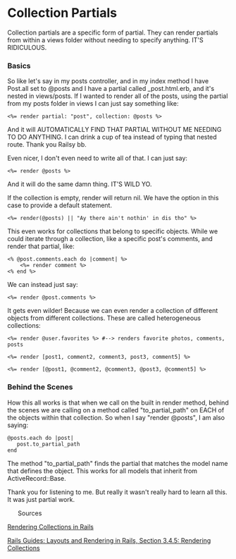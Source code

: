 <h1>Collection Partials</h1>

<p>Collection partials are a specific form of partial. They can render partials from within a views folder without needing to specify anything. IT'S RIDICULOUS.</p>

<h3>Basics</h3>

<p>So like let's say in my posts controller, and in my index method I have Post.all set to @posts and I have a partial called _post.html.erb, and it's nested in views/posts. If I wanted to render all of the posts, using the partial from my posts folder in views I can just say something like:</p>


	 
	<%= render partial: "post", collection: @posts %>

	

<p>And it will AUTOMATICALLY FIND THAT PARTIAL WITHOUT ME NEEDING TO DO ANYTHING. I can drink a cup of tea instead of typing that nested route. Thank you Railsy bb.</p>

<p>Even nicer, I don't even need to write all of that. I can just say:</p>


	 
	<%= render @posts %>

	

<p>And it will do the same damn thing. IT'S WILD YO.</p>

<p>If the collection is empty, render will return nil. We have the option in this case to provide a default statement.</p>

	<%= render(@posts) || "Ay there ain't nothin' in dis tho" %>
	
<p>This even works for collections that belong to specific objects. While we could iterate through a collection, like a specific post's comments, and render that partial, like:</p>


	
	<% @post.comments.each do |comment| %>
  		<%= render comment %>
	<% end %>

	
 	
<p>We can instead just say:</p>

	

 	<%= render @post.comments %>

  	

<p>It gets even wilder! Because we can even render a collection of different objects from different collections. These are called heterogeneous collections:</p>

	
 	<%= render @user.favorites %> #--> renders favorite photos, comments, posts

 	<%= render [post1, comment2, comment3, post3, comment5] %>

 	<%= render [@post1, @comment2, @comment3, @post3, @comment5] %>
	
<h3>Behind the Scenes</h3>

<p>How this all works is that when we call on the built in render method, behind the scenes we are calling on a method called "to_partial_path" on EACH of the objects within that collection. So when I say "render @posts", I am also saying:</p>


	
 	@posts.each do |post|
 	   post.to_partial_path
 	end

 	

<p>The method "to_partial_path" finds the partial that matches the model name that defines the object. This works for all models that inherit from ActiveRecord::Base.</p>

<p>Thank you for listening to me. But really it wasn't really hard to learn all this. It was just partial work.</p>

<p><ul>Sources</ul></p>

<p><a href="https://robots.thoughtbot.com/rendering-collections-in-rails">Rendering Collections in Rails</a></p>
<p><a href="http://guides.rubyonrails.org/layouts_and_rendering.html">Rails Guides: Layouts and Rendering in Rails, Section 3.4.5: Rendering Collections</a></p>
